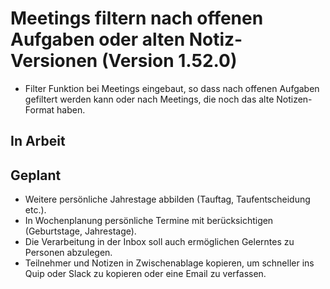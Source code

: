 # Meetings filtern nach offenen Aufgaben oder alten Notiz-Versionen (Version 1.52.0)

- Filter Funktion bei Meetings eingebaut, so dass nach offenen Aufgaben gefiltert werden kann oder nach Meetings, die noch das alte Notizen-Format haben.

## In Arbeit

## Geplant

- Weitere persönliche Jahrestage abbilden (Tauftag, Taufentscheidung etc.).
- In Wochenplanung persönliche Termine mit berücksichtigen (Geburtstage, Jahrestage).
- Die Verarbeitung in der Inbox soll auch ermöglichen Gelerntes zu Personen abzulegen.
- Teilnehmer und Notizen in Zwischenablage kopieren, um schneller ins Quip oder Slack zu kopieren oder eine Email zu verfassen.
